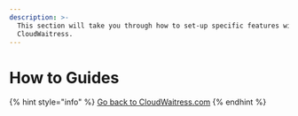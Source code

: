 ```yaml
---
description: >-
  This section will take you through how to set-up specific features within
  CloudWaitress.
---
```


# How to Guides

{% hint style="info" %}
[Go back to CloudWaitress.com](https://www.cloudwaitress.com)
{% endhint %}
